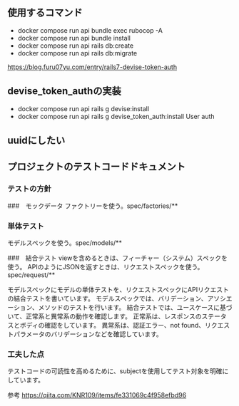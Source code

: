 
 ## 使用するコマンド
- docker compose run api bundle exec rubocop -A
- docker compose run api bundle install
- docker compose run api rails db:create
- docker compose run api rails db:migrate

https://blog.furu07yu.com/entry/rails7-devise-token-auth
## devise_token_authの実装
- docker compose run api rails g devise:install
- docker compose run api rails g devise_token_auth:install User auth

## uuidにしたい


## プロジェクトのテストコードドキュメント
### テストの方針

###　モックデータ
ファクトリーを使う。spec/factories/**

### 単体テスト
モデルスペックを使う。spec/models/**

###　結合テスト
viewを含めるときは、フィーチャー（システム）スペックを使う。
APIのようにJSONを返すときは、リクエストスペックを使う。spec/request/**

モデルスペックにモデルの単体テストを、リクエストスペックにAPIリクエストの結合テストを書いています。
モデルスペックでは、バリデーション、アソシエーション、メソッドのテストを行います。
結合テストでは、ユースケースに基づいて、正常系と異常系の動作を確認します。
正常系は、レスポンスのステータスとボディの確認をしています。
異常系は、認証エラー、not found、リクエストパラメータのバリデーションなどを確認しています。

### 工夫した点
テストコードの可読性を高めるために、subjectを使用してテスト対象を明確にしています。


参考
https://qiita.com/KNR109/items/fe331069c4f958efbd96
